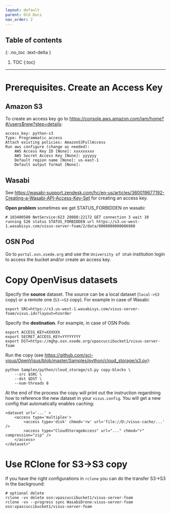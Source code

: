 ```yaml
---
layout: default
parent: Old Docs
nav_order: 2
---
```


## Table of contents
{: .no_toc .text-delta }

1. TOC
{:toc}

---

# Prerequisites. Create an Access Key


## Amazon S3


To create an access key go to https://console.aws.amazon.com/iam/home?#/users$new?step=details:

```
access_key: python-s3
Type: Programmatic access
Attach existing policies: AmazonS3FullAccess
Run aws configure (change as needed):
    AWS Access Key ID [None]: xxxxxxxxx
    AWS Secret Access Key [None]: yyyyyy
    Default region name [None]: us-east-1
    Default output format [None]:
```

## Wasabi

See https://wasabi-support.zendesk.com/hc/en-us/articles/360019677192-Creating-a-Wasabi-API-Access-Key-Set for creating an access key.

**Open problem** sometimes we get STATUS_FORBIDDEN  on wasabi:

```
# 103400580 NetService:623 28088:22172 GET connection 3 wait 10 running 526 status STATUS_FORBIDDEN url https://s3.us-west-1.wasabisys.com/visus-server-foam/2/data/0000000000006980
```

## OSN Pod

Go to `portal.osn.xsede.org` and use the `University of Utah` institution login to access the bucket and/or create an access key.


# Copy OpenVisus datasets

Specify the **source** dataset. The source can be a local dataset (`local->S3` copy) or a remote one (`S3->S3` copy). For example in case of Wasabi:


```
export SRC=https://s3.us-west-1.wasabisys.com/visus-server-foam/visus.idx?layout=hzorder
```

Specify the **destination**. For example, in case of OSN Pods:

```
export ACCESS_KEY=XXXXXX
export SECRET_ACCESS_KEY=YYYYYYYY
export DST=https://mghp.osn.xsede.org/vpascuccibucket1/visus-server-foam
```

Run the copy (see https://github.com/sci-visus/OpenVisus/blob/master/Samples/python/cloud_storage/s3.py):

```
python Samples/python/cloud_storage/s3.py copy-blocks \
    --src $SRC \
    --dst $DST \
    --num-threads 8
```

At the end of the process the copy will print out the instruction regardning how to reference the new dataset in your `visus.config`.  You will get a new config that automatically enables caching:

```
<dataset url='...' >
	<access type='multiplex'>
		<access type='disk' chmod='rw' url='file://D:/visus-cache/...' />
		<access type="CloudStorageAccess" url="..." chmod="r" compression="zip" />
	</access>
</dataset>"
```


# Use RClone for S3->S3 copy

If you have the right configurations in `rclone` you can do the transfer S3->S3 in the background:

```
# optional delete 
rclone -vv delete osn:vpascuccibucket1/visus-server-foam
rclone -vv --progress sync WasabiDrone:visus-server-foam osn:vpascuccibucket1/visus-server-foam
```





